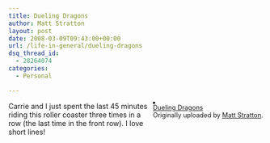```yaml
---
title: Dueling Dragons
author: Matt Stratton
layout: post
date: 2008-03-09T09:43:00+00:00
url: /life-in-general/dueling-dragons
dsq_thread_id:
  - 28264074
categories:
  - Personal

---
```

<div style="float:right;margin-left:10px;margin-bottom:10px;">
  <a href="https://www.flickr.com/photos/mugsy/2321313332/" title="photo sharing"><img src="https://farm3.static.flickr.com/2410/2321313332_a6b90a5b29_m.jpg" alt="" style="border:2px solid rgb(0,0,0);" /></a> <br /> <span style="font-size:.9em;margin-top:0;"> <a href="https://www.flickr.com/photos/mugsy/2321313332/">Dueling Dragons</a> <br /> Originally uploaded by <a href="https://www.flickr.com/people/mugsy/">Matt Stratton</a>. </span>
</div>

Carrie and I just spent the last 45 minutes riding this roller coaster three times in a row (the last time in the front row). I love short lines!